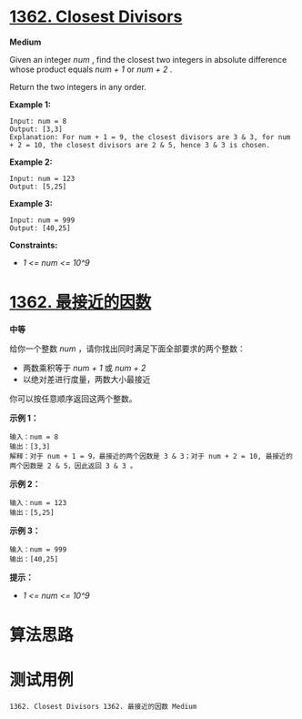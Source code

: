 # [1362. Closest Divisors][enTitle]

**Medium**

Given an integer  *num* , find the closest two integers in absolute difference whose product equals  *num + 1*  or  *num + 2* .

Return the two integers in any order.



**Example 1:** 

```
Input: num = 8
Output: [3,3]
Explanation: For num + 1 = 9, the closest divisors are 3 & 3, for num + 2 = 10, the closest divisors are 2 & 5, hence 3 & 3 is chosen.

```

**Example 2:** 

```
Input: num = 123
Output: [5,25]

```

**Example 3:** 

```
Input: num = 999
Output: [40,25]

```



**Constraints:** 

-  *1 <= num <= 10^9* 


# [1362. 最接近的因数][cnTitle]

**中等**

给你一个整数  *num* ，请你找出同时满足下面全部要求的两个整数：

- 两数乘积等于  *num + 1*  或  *num + 2*  
- 以绝对差进行度量，两数大小最接近

你可以按任意顺序返回这两个整数。



**示例 1：** 

```
输入：num = 8
输出：[3,3]
解释：对于 num + 1 = 9，最接近的两个因数是 3 & 3；对于 num + 2 = 10, 最接近的两个因数是 2 & 5，因此返回 3 & 3 。

```

**示例 2：** 

```
输入：num = 123
输出：[5,25]

```

**示例 3：** 

```
输入：num = 999
输出：[40,25]

```



**提示：** 

-  *1 <= num <= 10^9* 




# 算法思路

# 测试用例
```
1362. Closest Divisors 1362. 最接近的因数 Medium
```

[enTitle]: https://leetcode.com/problems/closest-divisors/
[cnTitle]: https://leetcode-cn.com/problems/closest-divisors/
